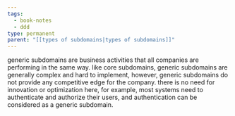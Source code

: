```yaml
---
tags:
  - book-notes
  - ddd
type: permanent
parent: "[[types of subdomains|types of subdomains]]"
---
```

generic subdomains are business activities that all companies are performing in the same way. like core subdomains, generic subdomains are generally complex and hard to implement, however, generic subdomains do not provide any competitive edge for the company. there is no need for innovation or optimization here, for example, most systems need to authenticate and authorize their users, and authentication can be considered as a generic subdomain.
